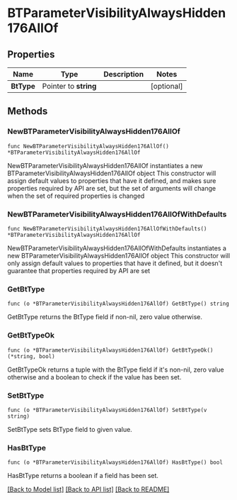 # BTParameterVisibilityAlwaysHidden176AllOf

## Properties

Name | Type | Description | Notes
------------ | ------------- | ------------- | -------------
**BtType** | Pointer to **string** |  | [optional] 

## Methods

### NewBTParameterVisibilityAlwaysHidden176AllOf

`func NewBTParameterVisibilityAlwaysHidden176AllOf() *BTParameterVisibilityAlwaysHidden176AllOf`

NewBTParameterVisibilityAlwaysHidden176AllOf instantiates a new BTParameterVisibilityAlwaysHidden176AllOf object
This constructor will assign default values to properties that have it defined,
and makes sure properties required by API are set, but the set of arguments
will change when the set of required properties is changed

### NewBTParameterVisibilityAlwaysHidden176AllOfWithDefaults

`func NewBTParameterVisibilityAlwaysHidden176AllOfWithDefaults() *BTParameterVisibilityAlwaysHidden176AllOf`

NewBTParameterVisibilityAlwaysHidden176AllOfWithDefaults instantiates a new BTParameterVisibilityAlwaysHidden176AllOf object
This constructor will only assign default values to properties that have it defined,
but it doesn't guarantee that properties required by API are set

### GetBtType

`func (o *BTParameterVisibilityAlwaysHidden176AllOf) GetBtType() string`

GetBtType returns the BtType field if non-nil, zero value otherwise.

### GetBtTypeOk

`func (o *BTParameterVisibilityAlwaysHidden176AllOf) GetBtTypeOk() (*string, bool)`

GetBtTypeOk returns a tuple with the BtType field if it's non-nil, zero value otherwise
and a boolean to check if the value has been set.

### SetBtType

`func (o *BTParameterVisibilityAlwaysHidden176AllOf) SetBtType(v string)`

SetBtType sets BtType field to given value.

### HasBtType

`func (o *BTParameterVisibilityAlwaysHidden176AllOf) HasBtType() bool`

HasBtType returns a boolean if a field has been set.


[[Back to Model list]](../README.md#documentation-for-models) [[Back to API list]](../README.md#documentation-for-api-endpoints) [[Back to README]](../README.md)


